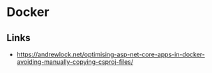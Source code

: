 # Docker

## Links

* https://andrewlock.net/optimising-asp-net-core-apps-in-docker-avoiding-manually-copying-csproj-files/
